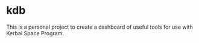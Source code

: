 kdb
===

This is a personal project to create a dashboard of useful tools for use with Kerbal Space Program.

